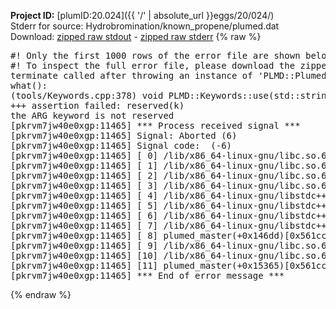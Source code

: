 **Project ID:** [plumID:20.024]({{ '/' | absolute_url }}eggs/20/024/)  
Stderr for source:  Hydrobromination/known_propene/plumed.dat   
Download: [zipped raw stdout](plumed.dat.plumed_master.stdout.txt.zip) - [zipped raw stderr](plumed.dat.plumed_master.stderr.txt.zip) 
{% raw %}
<pre>
#! Only the first 1000 rows of the error file are shown below
#! To inspect the full error file, please download the zipped raw stderr file above
terminate called after throwing an instance of 'PLMD::Plumed::ExceptionError'
what():
(tools/Keywords.cpp:378) void PLMD::Keywords::use(std::string_view)
+++ assertion failed: reserved(k)
the ARG keyword is not reserved
[pkrvm7jw40e0xgp:11465] *** Process received signal ***
[pkrvm7jw40e0xgp:11465] Signal: Aborted (6)
[pkrvm7jw40e0xgp:11465] Signal code:  (-6)
[pkrvm7jw40e0xgp:11465] [ 0] /lib/x86_64-linux-gnu/libc.so.6(+0x45330)[0x7f62d3645330]
[pkrvm7jw40e0xgp:11465] [ 1] /lib/x86_64-linux-gnu/libc.so.6(pthread_kill+0x11c)[0x7f62d369eb2c]
[pkrvm7jw40e0xgp:11465] [ 2] /lib/x86_64-linux-gnu/libc.so.6(gsignal+0x1e)[0x7f62d364527e]
[pkrvm7jw40e0xgp:11465] [ 3] /lib/x86_64-linux-gnu/libc.so.6(abort+0xdf)[0x7f62d36288ff]
[pkrvm7jw40e0xgp:11465] [ 4] /lib/x86_64-linux-gnu/libstdc++.so.6(+0xa5ff5)[0x7f62d3aa5ff5]
[pkrvm7jw40e0xgp:11465] [ 5] /lib/x86_64-linux-gnu/libstdc++.so.6(+0xbb0da)[0x7f62d3abb0da]
[pkrvm7jw40e0xgp:11465] [ 6] /lib/x86_64-linux-gnu/libstdc++.so.6(_ZSt10unexpectedv+0x0)[0x7f62d3aa5a55]
[pkrvm7jw40e0xgp:11465] [ 7] /lib/x86_64-linux-gnu/libstdc++.so.6(+0xa5a6f)[0x7f62d3aa5a6f]
[pkrvm7jw40e0xgp:11465] [ 8] plumed_master(+0x146dd)[0x561ccce8c6dd]
[pkrvm7jw40e0xgp:11465] [ 9] /lib/x86_64-linux-gnu/libc.so.6(+0x2a1ca)[0x7f62d362a1ca]
[pkrvm7jw40e0xgp:11465] [10] /lib/x86_64-linux-gnu/libc.so.6(__libc_start_main+0x8b)[0x7f62d362a28b]
[pkrvm7jw40e0xgp:11465] [11] plumed_master(+0x15365)[0x561ccce8d365]
[pkrvm7jw40e0xgp:11465] *** End of error message ***
</pre>
{% endraw %}
